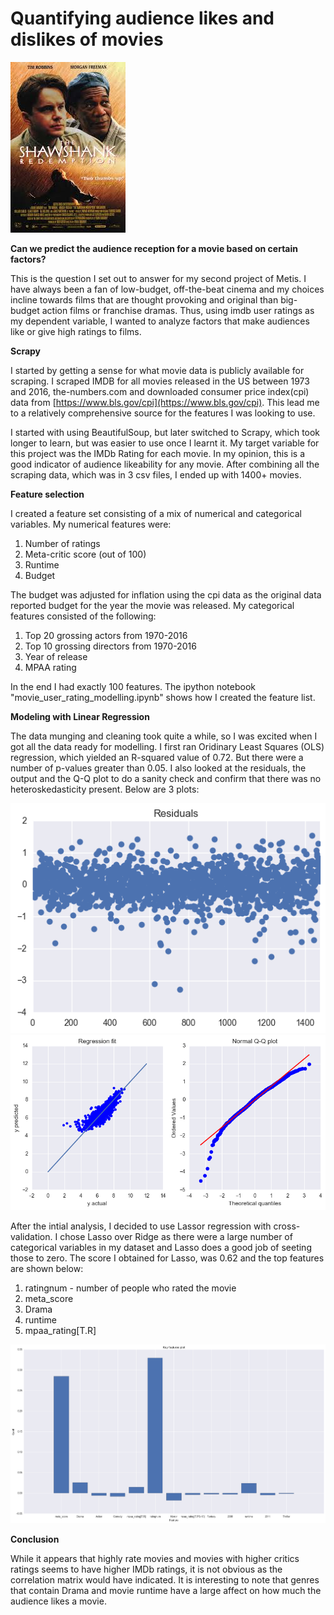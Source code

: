 # Quantifying audience likes and dislikes of movies 

![alt text](https://github.com/abhisekswain/movie-user-ratings/blob/master/shawshank_redemption.jpeg)

**Can we predict the audience reception for a movie based on certain factors?**  

This is the question I set out to answer for my second project of Metis. I have always been a fan of low-budget, off-the-beat cinema and my choices incline towards films that are thought provoking and original than big-budget action films or franchise dramas. Thus, using imdb user ratings as my dependent variable, I wanted to analyze factors that make audiences like or give high ratings to films.

**Scrapy**

I started by getting a sense for what movie data is publicly available for scraping. I scraped IMDB for all movies released in the US between 1973 and 2016, the-numbers.com and downloaded consumer price index(cpi) data from [https://www.bls.gov/cpi](https://www.bls.gov/cpi). This lead me to a relatively comprehensive source for the features I was looking to use.

I started with using BeautifulSoup, but later switched to Scrapy, which took longer to learn, but was easier to use once I learnt it. My target variable for this project was the IMDb Rating for each movie. In my opinion, this is a good indicator of audience likeability for any movie. After combining all the scraping data, which was in 3 csv files, I ended up with 1400+ movies.

**Feature selection**  

I created a feature set consisting of a mix of numerical and categorical variables. My numerical features were:  
1. Number of ratings  
2. Meta-critic score (out of 100)  
3. Runtime
4. Budget

The budget was adjusted for inflation using the cpi data as the original data reported budget for the year the movie was released. My categorical features consisted of the following:
1. Top 20 grossing actors from 1970-2016
2. Top 10 grossing directors from 1970-2016
3. Year of release
4. MPAA rating

In the end I had exactly 100 features. The ipython notebook "movie_user_rating_modelling.ipynb" shows how I created the feature list.  

**Modeling with Linear Regression**

The data munging and cleaning took quite a while, so I was excited when I got all the data ready for modelling. I first ran Oridinary Least Squares (OLS) regression, which yielded an R-squared value of 0.72. But there were a number of p-values greater than 0.05. I also looked at the residuals, the output and the Q-Q plot to do a sanity check and confirm that there was no heteroskedasticity present. Below are 3 plots:

![alt text](https://github.com/abhisekswain/movie-user-ratings/blob/master/plots/residuals_ols.png "Residuals")  
![alt text](https://github.com/abhisekswain/movie-user-ratings/blob/master/plots/predicted_vs_actual.png "Predicted vs Actuals")  

After the intial analysis, I decided to use Lassor regression with cross-validation. I chose Lasso over Ridge as there were a large number of categorical variables in my dataset and Lasso does a good job of seeting those to zero. The score I obtained for Lasso, was 0.62 and the top features are shown below:
1. ratingnum - number of people who rated the movie
2. meta_score
3. Drama
4. runtime
5. mpaa_rating[T.R]

![alt text](https://github.com/abhisekswain/movie-user-ratings/blob/master/plots/features.png)

**Conclusion**

While it appears that highly rate movies and movies with higher critics ratings seems to have higher IMDb ratings, it is not obvious as the correlation matrix would have indicated. It is interesting to note that genres that contain Drama and movie runtime have a large affect on how much the audience likes a movie.





